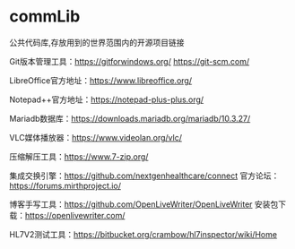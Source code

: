 # commLib
公共代码库,存放用到的世界范围内的开源项目链接

Git版本管理工具：https://gitforwindows.org/  https://git-scm.com/

LibreOffice官方地址：https://www.libreoffice.org/

Notepad++官方地址：https://notepad-plus-plus.org/

Mariadb数据库：https://downloads.mariadb.org/mariadb/10.3.27/

VLC媒体播放器：https://www.videolan.org/vlc/

压缩解压工具：https://www.7-zip.org/

集成交换引擎：https://github.com/nextgenhealthcare/connect  官方论坛：https://forums.mirthproject.io/

博客手写工具：https://github.com/OpenLiveWriter/OpenLiveWriter  安装包下载：https://openlivewriter.com/  

HL7V2测试工具：https://bitbucket.org/crambow/hl7inspector/wiki/Home  











